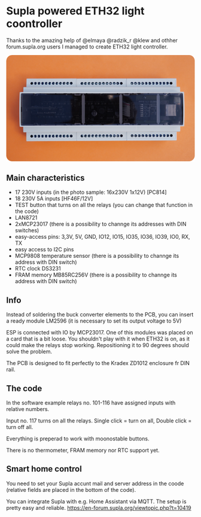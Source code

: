 # Supla powered ETH32 light coontroller
Thanks to the amazing help of @elmaya @radzik_r @klew and othher forum.supla.org users I managed to create ETH32 light controller.

![alt text](https://github.com/jaku2019/ETH32/blob/main/photos/readme_photo.png?raw=true)
## Main characteristics
- 17 230V inputs (in the photo sample: 16x230V 1x12V) [PC814]
- 18 230V 5A inputs [HF46F/12V]
- TEST button that turns on all the relays (you can change that function in the code)
- LAN8721
- 2xMCP23017 (there is a possibility to channge its addresses with DIN switches)
- easy-access pins: 3,3V, 5V, GND, IO12, IO15, IO35, IO36, IO39, IO0, RX, TX
- easy access to I2C pins
- MCP9808 temperature sensor (there is a possibility to channge its address with DIN switch)
- RTC clock DS3231
- FRAM memory MB85RC256V (there is a possibility to channge its address with DIN switch)

## Info
Instead of soldering the buck converter elements to the PCB, you can insert a ready module LM2596 (it is necessary to set its output voltage to 5V)

ESP is connected with IO by MCP23017. One of this modules was placed on a card that is a bit loose. You shouldn't play with it when ETH32 is on, as it could make the relays stop working. Repositioning it to 90 degrees should solve the problem.

The PCB is designed to fit perfectly to the Kradex ZD1012 enclosure fr DIN rail.
## The code
In the software example relays no. 101-116 have assigned inputs with relative numbers. 

Input no. 117 turns on all the relays. 
Single click = turn on all,
Double click = turn off all. 

Everything is preperad to work with moonostable buttons. 

There is no thermometer, FRAM memory nor RTC support yet.
## Smart home control
You need to set your Supla accunt mail and server address in the coode (relative fields are placed in the bottom of the code).

You can integrate Supla with e.g. Home Assistant via MQTT. The setup is pretty easy and reliable. https://en-forum.supla.org/viewtopic.php?t=10419
